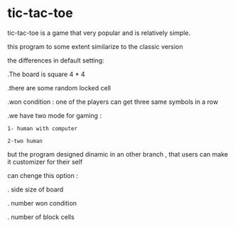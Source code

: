  #                                                                        tic-tac-toe
                                                                        

 tic-tac-toe is a game that very popular and is relatively simple.
 
 this program  to some extent similarize to the classic version

 the differences in default setting:

.The board is square 4 * 4

.there are some random locked cell

.won condition : one of the players can  get three same symbols in a row 

.we have two mode for gaming : 

    1- human with computer
    
    2-two human

but the program designed  dinamic in an other branch , that users can make it customizer for their self


can chenge this option :

  . side size of board
  
  . number won condition 
  
  . number of block cells
